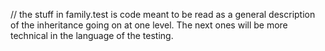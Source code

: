 // the stuff in family.test is code meant to be read as a general description of the inheritance going on at one level. The next ones will be more technical in the language of the testing.